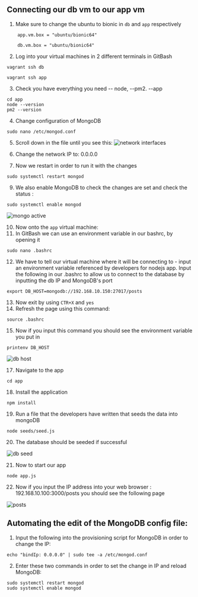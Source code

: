 ## Connecting our db vm to our app vm

1. Make sure to change the ubuntu to bionic in `db` and `app` respectively
```
    app.vm.box = "ubuntu/bionic64"

```
```
    db.vm.box = "ubuntu/bionic64"

```
2. Log into your virtual machines in 2 different terminals in GitBash

```
vagrant ssh db
```
```
vagrant ssh app
```
3. Check you have everything you need -- node, --pm2. --app
```
cd app
node --version
pm2 --version
```
4. Change configuration of MongoDB
```
sudo nano /etc/mongod.conf
```
5.  Scroll down in the file until you see this:
![network interfaces](https://user-images.githubusercontent.com/129324316/233341706-e3e2876d-f362-4cc1-8629-d0dd20b80e0f.png)

7. Change the network IP to: 0.0.0.0

8. Now we restart in order to run it with the changes

```
sudo systemctl restart mongod
```
9.  We also enable MongoDB to check the changes are set and check the status :

```
sudo systemctl enable mongod
```

![mongo active](https://user-images.githubusercontent.com/129324316/233389685-f2be191c-5196-4116-9ca5-f1b104084a2a.png)

10. Now onto the `app` virtual machine:
11. In GitBash we can use an environment variable in our bashrc, by opening it

```
sudo nano .bashrc
```
12. We have to tell our virtual machine where it will be connecting to - input an environment variable referenced by developers for nodejs app. Input the following in our .bashrc to allow us to connect to the database by inputting the db IP and MongoDB's port

```
export DB_HOST=mongodb://192.168.10.150:27017/posts
```
13. Now exit by using `CTR+X` and `yes`
14. Refresh the page using this command:
```
source .bashrc
```
15. Now if you input this command you should see the environment variable you put in
```
printenv DB_HOST
```

![db host](https://user-images.githubusercontent.com/129324316/233395648-119b3b32-7dcb-4e23-8a06-88620c8c9ece.png)

17. Navigate to the app
```
cd app
```

18. Install the application
```
npm install
```
19. Run a file that the developers have written that seeds the data into mongoDB
```
node seeds/seed.js
```
20. The database should be seeded if successful 

![db seed](https://user-images.githubusercontent.com/129324316/233398891-358dffa4-2dd4-4217-9a4e-11ef9afb0c5c.png)

21. Now to start our app 
```
node app.js
```
22. Now if you input the IP address into your web browser : 192.168.10.100:3000/posts you should see the following page



![posts](https://user-images.githubusercontent.com/129324316/233399621-d4c3d826-f3a5-4bc7-9d28-d4409cae7cc7.png)


## Automating the edit of the MongoDB config file:

1. Input the following into the provisioning script for MongoDB in order to change the IP:
```
echo "bindIp: 0.0.0.0" | sudo tee -a /etc/mongod.conf

```
2. Enter these two commands in order to set the change in IP and reload MongoDB:
```
sudo systemctl restart mongod
sudo systemctl enable mongod
```
